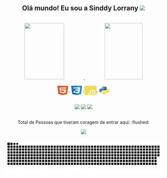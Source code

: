 <body>
<header>
<h2 align="middle">Olá mundo! Eu sou a Sinddy Lorrany 
<img src="https://media.giphy.com/media/hvRJCLFzcasrR4ia7z/giphy.gif" width="28">
</h2>
<br>
<div>
<a href="https://github.com/sinddylnn">
 <img height="180em" width="50%" src="https://github-readme-stats.vercel.app/api?username=sinddylnn&show_icons=true&theme=react&include_all_commits=true&count_private=true"/>
 <img height="180em" width="49%" src="https://github-readme-stats.vercel.app/api/top-langs/?username=sinddylnn&layout=compact&langs_count=7&theme=react"/>
</div>
 
<div style="display: inline_block"><br>
  <img align="center" alt="Sinddy-HTML" height="30" width="40" src="https://raw.githubusercontent.com/devicons/devicon/master/icons/html5/html5-original.svg">
  <img align="center" alt="Sinddy-CSS" height="30" width="40" src="https://raw.githubusercontent.com/devicons/devicon/master/icons/css3/css3-original.svg">
  <img align="center" alt="Sinddy-Js" height="30" width="40" src="https://raw.githubusercontent.com/devicons/devicon/master/icons/javascript/javascript-plain.svg">
  <img align="center" alt="Sinddy-Python" height="30" width="40" src="https://raw.githubusercontent.com/devicons/devicon/master/icons/python/python-original.svg">
</div>
 
   ##
 
<div> 
  <a href="https://www.instagram.com/sinddy_lnn/" target="_blank"><img src="https://img.shields.io/badge/-Instagram-%23E4405F?style=for-the-badge&logo=instagram&logoColor=white" target="_blank"></a>
 <a href="https://discord.gg/kPT7DCy5A8" target="_blank"><img src="https://img.shields.io/badge/Discord-7289DA?style=for-the-badge&logo=discord&logoColor=white" target="_blank"></a> 
 <a href="https://www.linkedin.com/in/sinddylnn" target="_blank"><img src="https://img.shields.io/badge/-LinkedIn-%230077B5?style=for-the-badge&logo=linkedin&logoColor=white" target="_blank"></a>
 
##
 
<p align="center"> 
 Total de Pessoas que tiveram coragem de entrar aqui: :flushed: <br>
 <p align="center"> 
   <img alingn="center" src="https://profile-counter.glitch.me/sinddylnn/count.svg" />
 
![Snake animation](https://github.com/sinddylnn/sinddylnn/blob/output/github-contribution-grid-snake.svg)
 
</div>
</header>
</body>
